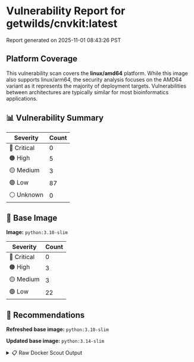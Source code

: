 # Vulnerability Report for getwilds/cnvkit:latest

Report generated on 2025-11-01 08:43:26 PST

## Platform Coverage

This vulnerability scan covers the **linux/amd64** platform. While this image also supports linux/arm64, the security analysis focuses on the AMD64 variant as it represents the majority of deployment targets. Vulnerabilities between architectures are typically similar for most bioinformatics applications.

## 📊 Vulnerability Summary

| Severity | Count |
|----------|-------|
| 🔴 Critical | 0 |
| 🟠 High | 5 |
| 🟡 Medium | 3 |
| 🟢 Low | 87 |
| ⚪ Unknown | 0 |

## 🐳 Base Image

**Image:** `python:3.10-slim`

| Severity | Count |
|----------|-------|
| 🔴 Critical | 0 |
| 🟠 High | 3 |
| 🟡 Medium | 3 |
| 🟢 Low | 22 |

## 🔄 Recommendations

**Refreshed base image:** `python:3.10-slim`

**Updated base image:** `python:3.14-slim`

<details>
<summary>📋 Raw Docker Scout Output</summary>

```text
Target               │  getwilds/cnvkit:latest  │    0C     5H     3M    87L   
    digest             │  94c3e300a412                    │                              
  Base image           │  python:3.10-slim                │    0C     3H     3M    22L   
  Refreshed base image │  python:3.10-slim                │    0C     0H     3M    20L   
                       │                                  │           -3            -2   
  Updated base image   │  python:3.14-slim                │    0C     0H     2M    20L   
                       │                                  │           -3     -1     -2   

What's next:
    View vulnerabilities → docker scout cves getwilds/cnvkit:latest
    View base image update recommendations → docker scout recommendations getwilds/cnvkit:latest
    Include policy results in your quickview by supplying an organization → docker scout quickview getwilds/cnvkit:latest --org <organization>
```
</details>

